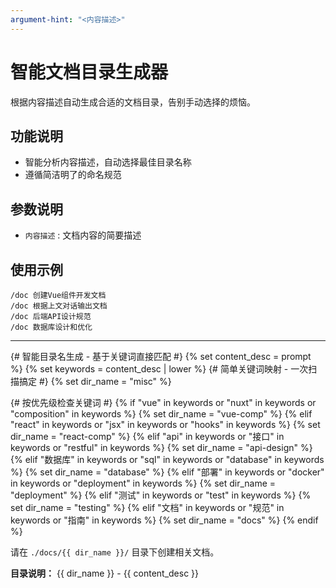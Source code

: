 ```yaml
---
argument-hint: "<内容描述>"
---
```


# 智能文档目录生成器

根据内容描述自动生成合适的文档目录，告别手动选择的烦恼。

## 功能说明
- 智能分析内容描述，自动选择最佳目录名称
- 遵循简洁明了的命名规范

## 参数说明
- `内容描述` : 文档内容的简要描述

## 使用示例
```
/doc 创建Vue组件开发文档
/doc 根据上文对话输出文档
/doc 后端API设计规范
/doc 数据库设计和优化
```

---

{# 智能目录名生成 - 基于关键词直接匹配 #}
{% set content_desc = prompt %}
{% set keywords = content_desc | lower %}
{# 简单关键词映射 - 一次扫描搞定 #}
{% set dir_name = "misc" %}

{# 按优先级检查关键词 #}
{% if "vue" in keywords or "nuxt" in keywords or "composition" in keywords %}
  {% set dir_name = "vue-comp" %}
{% elif "react" in keywords or "jsx" in keywords or "hooks" in keywords %}
  {% set dir_name = "react-comp" %}
{% elif "api" in keywords or "接口" in keywords or "restful" in keywords %}
  {% set dir_name = "api-design" %}
{% elif "数据库" in keywords or "sql" in keywords or "database" in keywords %}
  {% set dir_name = "database" %}
{% elif "部署" in keywords or "docker" in keywords or "deployment" in keywords %}
  {% set dir_name = "deployment" %}
{% elif "测试" in keywords or "test" in keywords %}
  {% set dir_name = "testing" %}
{% elif "文档" in keywords or "规范" in keywords or "指南" in keywords %}
  {% set dir_name = "docs" %}
{% endif %}

请在 `./docs/{{ dir_name }}/` 目录下创建相关文档。

**目录说明：** {{ dir_name }} - {{ content_desc }}